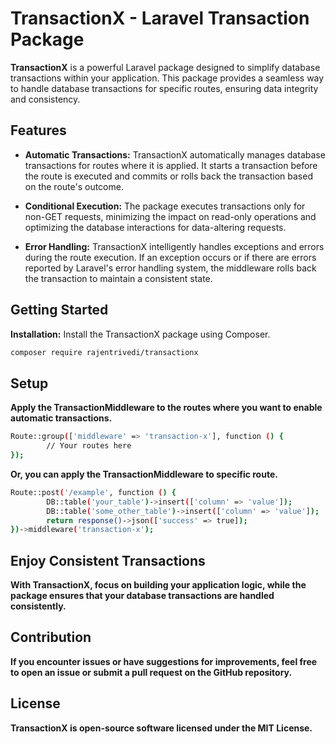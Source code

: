# TransactionX - Laravel Transaction Package

**TransactionX** is a powerful Laravel package designed to simplify database transactions within your application. This package provides a seamless way to handle database transactions for specific routes, ensuring data integrity and consistency.

## Features

- **Automatic Transactions:** TransactionX automatically manages database transactions for routes where it is applied. It starts a transaction before the route is executed and commits or rolls back the transaction based on the route's outcome.

- **Conditional Execution:** The package executes transactions only for non-GET requests, minimizing the impact on read-only operations and optimizing the database interactions for data-altering requests.

- **Error Handling:** TransactionX intelligently handles exceptions and errors during the route execution. If an exception occurs or if there are errors reported by Laravel's error handling system, the middleware rolls back the transaction to maintain a consistent state.

## Getting Started

 **Installation:**
   Install the TransactionX package using Composer.

   ```bash
   composer require rajentrivedi/transactionx
```

## Setup
**Apply the TransactionMiddleware to the routes where you want to enable automatic transactions.**
```bash
Route::group(['middleware' => 'transaction-x'], function () {
    	// Your routes here
});
```
**Or, you can apply the TransactionMiddleware to specific route.**
```bash
Route::post('/example', function () {
    	DB::table('your_table')->insert(['column' => 'value']);
		DB::table('some_other_table')->insert(['column' => 'value']);
    	return response()->json(['success' => true]);
})->middleware('transaction-x');
```

## Enjoy Consistent Transactions
**With TransactionX, focus on building your application logic, while the package ensures that your database transactions are handled consistently.**

## Contribution
**If you encounter issues or have suggestions for improvements, feel free to open an issue or submit a pull request on the GitHub repository.**

## License
**TransactionX is open-source software licensed under the MIT License.**
